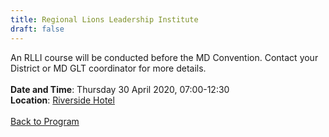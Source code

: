 ```yaml
---
title: Regional Lions Leadership Institute
draft: false
---
```


An RLLI course will be conducted before the MD Convention. Contact your District or MD GLT coordinator for more details.
\
\
**Date and Time**: Thursday 30 April 2020, 07:00-12:30 \
**Location**: [Riverside Hotel](/venue)
\
\
[Back to Program](/program)
